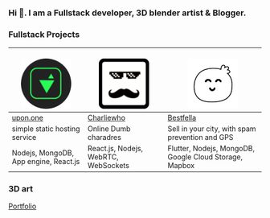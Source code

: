 ### Hi 👋. I am a Fullstack developer, 3D blender artist & Blogger.

### Fullstack Projects

| <br/><img src="./upon.one.png" height="100" width="100"><br/>  | <br/><img src="./charliewho.png" height="100" width="100"><br/>  | <br/><img src="./bestfella.png" height="100" width="100"> <br/> |
| ------------- | ------------- | ------------- |
| [upon.one](https://www.upon.one)  | [Charliewho](https://charliewho.upon.one) |  [Bestfella](https://bestfella.upon.one) |
| simple static hosting service  | Online Dumb charadres  |  Sell in your city, with spam prevention and GPS  |
| Nodejs, MongoDB, App engine, React.js | React.js, Nodejs, WebRTC, WebSockets  |  Flutter, Nodejs, MongoDB, Google Cloud Storage, Mapbox |


### 3D art



[Portfolio](https://www.artstation.com/itsarnavsingh)

<!--
**itsarnavsingh/itsarnavsingh** is a ✨ _special_ ✨ repository because its `README.md` (this file) appears on your GitHub profile.

Here are some ideas to get you started:

- 🔭 I’m currently working on ...
- 🌱 I’m currently learning ...
- 👯 I’m looking to collaborate on ...
- 🤔 I’m looking for help with ...
- 💬 Ask me about ...
- 📫 How to reach me: ...
- 😄 Pronouns: ...
- ⚡ Fun fact: ...
-->

